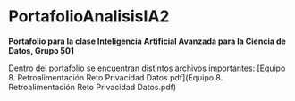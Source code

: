 # PortafolioAnalisisIA2
**Portafolio para la clase Inteligencia Artificial Avanzada para la Ciencia de Datos, Grupo 501**


Dentro del portafolio se encuentran distintos archivos importantes: [Equipo 8. Retroalimentación Reto Privacidad Datos.pdf](Equipo 8. Retroalimentación Reto Privacidad Datos.pdf) 
